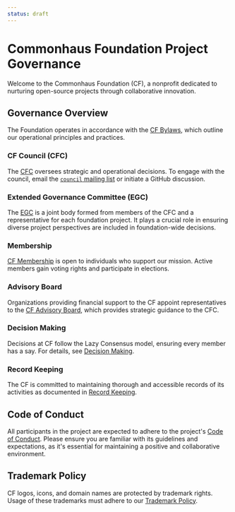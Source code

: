 ```yaml
---
status: draft
---
```


# Commonhaus Foundation Project Governance

Welcome to the Commonhaus Foundation (CF), a nonprofit dedicated to nurturing open-source projects through collaborative innovation.

## Governance Overview

The Foundation operates in accordance with the [CF Bylaws][bylaws], which outline our operational principles and practices.

### CF Council (CFC)

The  [CFC][] oversees strategic and operational decisions. To engage with the council, email the [`council` mailing list][CONTACTS.yaml] or initiate a GitHub discussion.

### Extended Governance Committee (EGC)

The [EGC][] is a joint body formed from members of the CFC and a representative for each foundation project. It plays a crucial role in ensuring diverse project perspectives are included in foundation-wide decisions.

### Membership

[CF Membership][membership] is open to individuals who support our mission. Active members gain voting rights and participate in elections.

### Advisory Board

Organizations providing financial support to the CF appoint representatives to the [CF Advisory Board][cfab], which provides strategic guidance to the CFC.

### Decision Making

Decisions at CF follow the Lazy Consensus model, ensuring every member has a say. For details, see [Decision Making][cf-decision-making].

### Record Keeping

The CF is committed to maintaining thorough and accessible records of its activities as documented in [Record Keeping][records].

## Code of Conduct

All participants in the project are expected to adhere to the project's [Code of Conduct][coc]. Please ensure you are familiar with its guidelines and expectations, as it's essential for maintaining a positive and collaborative environment.

## Trademark Policy

CF logos, icons, and domain names are protected by trademark rights. Usage of these trademarks must adhere to our [Trademark Policy][].

[Trademark Policy]: https://www.commonhaus.org/policies/trademark-policy/
[bylaws]: https://www.commonhaus.org/bylaws/
[cf-decision-making]: ./bylaws/5-decision-making.md
[cfab]: https://www.commonhaus.org/bylaws/cf-advisory-board.html
[cfc]: https://www.commonhaus.org/bylaws/cf-council.html
[egc]: https://www.commonhaus.org/bylaws/cf-council.html#extended-governance-committee-(egc)
[coc]: https://www.commonhaus.org/policies/code-of-conduct/
[membership]: https://www.commonhaus.org/bylaws/cf-membership.html
[records]: https://www.commonhaus.org/bylaws/notice-records.html
[CONTACTS.yaml]: https://github.com/commonhaus/foundation/blob/main/CONTACTS.yaml
